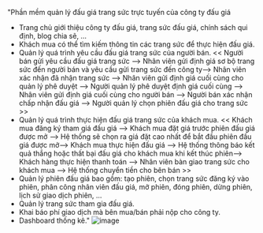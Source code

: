 "Phần mềm quản lý đấu giá trang sức trực tuyến của công ty đấu giá
- Trang chủ giới thiệu công ty đấu giá, trang sức đấu giá, chính sách qui định, blog chia sẽ, …
- Khách mua có thể tìm kiếm thông tin các trang sức để thực hiện đấu giá.
- Quản lý quá trình yêu cầu đấu giá trang sức của người bán.
          << Người bán gửi yêu cầu đấu giá trang sức --> Nhân viên gửi định giá sơ bộ trang sức đến người bán và yêu cầu gửi trang sức đến công ty--> Nhân viên xác nhận đã nhận trang sức --> Nhân viên gửi định giá cuối cùng cho quản lý phê duyệt --> Người quản lý phê duyệt định giá cuối cùng --> Nhân viên gửi định giá cuối cùng cho người bán --> Người bán xác nhận chấp nhận đấu giá --> Người quản lý chọn phiên đấu giá cho trang sức >>
- Quản lý quá trình thực hiện đấu giá trang sức của khách mua.
          << Khách mua đăng ký tham giá đấu giá --> Khách mua đặt giá trước phiên đấu giá được mở --> Hệ thống sẽ chọn ra giá đặt cao nhất để bắt đầu phiên đấu giá được mở--> Khách mua thực hiện đấu giá --> Hệ thống thông báo kết quả thắng hoặc thất bại đấu giá cho khách mua khi kết thúc phiên--> Khách hàng thực hiện thanh toán --> Nhân viên bàn giao trang sức cho khách mua --> Hệ thống chuyển tiền cho bên bán >>
- Quản lý phiên đấu giá bao gồm: tạo phiên, chọn trang sức đăng ký vào phiên, phân công nhân viên đấu giá, mở phiên, đóng phiên, dừng phiên, lịch sử giao dịch phiên, ...
- Quản lý trang sức tham gia đấu giá.
- Khai báo phí giao dịch mà bên mua/bán phải nộp cho công ty.
- Dashboard thống kê."
![image](https://github.com/user-attachments/assets/47d75a26-cb0b-4c3d-8ea7-b18662bc353d)

